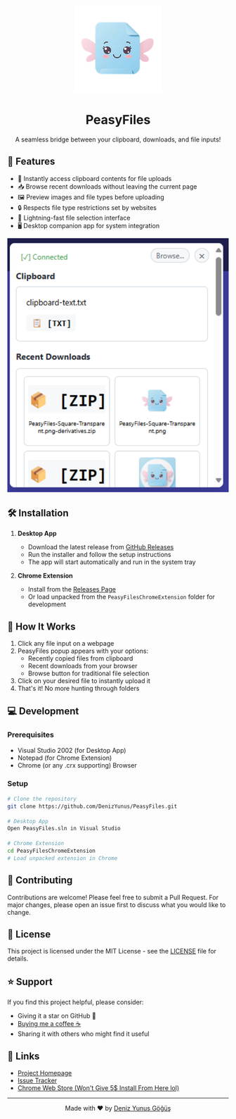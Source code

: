 <div align="center">
  <img src="PeasyFilesChromeExtension/icons/icon-transparent-256.png" alt="PeasyFiles Logo" width="200"/>
  <h1>PeasyFiles</h1>
  <p>A seamless bridge between your clipboard, downloads, and file inputs!</p>
</div>

## 🚀 Features

- 📎 Instantly access clipboard contents for file uploads
- 📥 Browse recent downloads without leaving the current page
- 🖼️ Preview images and file types before uploading
- 🔒 Respects file type restrictions set by websites
- 💨 Lightning-fast file selection interface
- 🖥️ Desktop companion app for system integration

<div align="center">
  <img src="PeasyFilesChromeExtension/icons/ui-preview.png" alt="PeasyFiles UI Preview" width="600"/>
</div>

## 🛠️ Installation

1. **Desktop App**
   - Download the latest release from [GitHub Releases](https://github.com/denizariyan/PeasyFiles/releases)
   - Run the installer and follow the setup instructions
   - The app will start automatically and run in the system tray

2. **Chrome Extension**
   - Install from the [Releases Page](https://github.com/DenizYunus/PeasyFiles/releases/download/Release/PeasyFilesChromeExtension.crx)
   - Or load unpacked from the `PeasyFilesChromeExtension` folder for development

## 🎯 How It Works

1. Click any file input on a webpage
2. PeasyFiles popup appears with your options:
   - Recently copied files from clipboard
   - Recent downloads from your browser
   - Browse button for traditional file selection
3. Click on your desired file to instantly upload it
4. That's it! No more hunting through folders

## 💻 Development

### Prerequisites
- Visual Studio 2002 (for Desktop App)
- Notepad (for Chrome Extension)
- Chrome (or any .crx supporting) Browser

### Setup
```bash
# Clone the repository
git clone https://github.com/DenizYunus/PeasyFiles.git

# Desktop App
Open PeasyFiles.sln in Visual Studio

# Chrome Extension
cd PeasyFilesChromeExtension
# Load unpacked extension in Chrome
```

## 🤝 Contributing

Contributions are welcome! Please feel free to submit a Pull Request. For major changes, please open an issue first to discuss what you would like to change.

## 📜 License

This project is licensed under the MIT License - see the [LICENSE](LICENSE) file for details.

## ⭐ Support

If you find this project helpful, please consider:
- Giving it a star on GitHub 🌟
- [Buying me a coffee ☕](https://buymeacoffee.com/denizyunus)
- Sharing it with others who might find it useful

## 🔗 Links

- [Project Homepage](https://github.com/DenizYunus/PeasyFiles)
- [Issue Tracker](https://github.com/DenizYunus/PeasyFiles/issues)
- [Chrome Web Store (Won't Give 5$ Install From Here lol)](https://github.com/DenizYunus/PeasyFiles/releases/download/Release/PeasyFilesChromeExtension.crx)

---

<div align="center">
  Made with ❤️ by <a href="https://github.com/DenizYunus">Deniz Yunus Göğüş</a>
</div>
